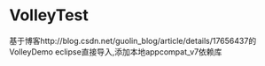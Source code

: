 # VolleyTest
基于博客http://blog.csdn.net/guolin_blog/article/details/17656437的VolleyDemo
eclipse直接导入,添加本地appcompat_v7依赖库
